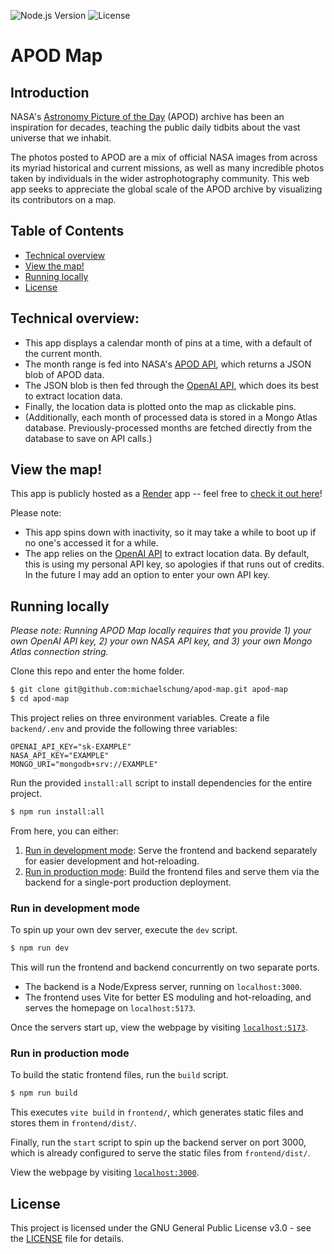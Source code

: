 ![Node.js Version](https://img.shields.io/badge/Node.js-%3E%3D%2023.3.0-brightgreen) ![License](https://img.shields.io/badge/license-GPL%20v3-blue)

# APOD Map

## Introduction

NASA's [Astronomy Picture of the Day](https://apod.nasa.gov/apod/astropix.html) (APOD) archive has been an inspiration for decades, teaching the public daily tidbits about the vast universe that we inhabit.

The photos posted to APOD are a mix of official NASA images from across its myriad historical and current missions, as well as many incredible photos taken by individuals in the wider astrophotography community. This web app seeks to appreciate the global scale of the APOD archive by visualizing its contributors on a map.

## Table of Contents

- [Technical overview](#technical-overview)
- [View the map!](#view-the-map)
- [Running locally](#running-locally)
- [License](#license)

## Technical overview:

- This app displays a calendar month of pins at a time, with a default of the current month.
- The month range is fed into NASA's [APOD API](https://api.nasa.gov/), which returns a JSON blob of APOD data.
- The JSON blob is then fed through the [OpenAI API](https://platform.openai.com/docs/overview), which does its best to extract location data.
- Finally, the location data is plotted onto the map as clickable pins.
- (Additionally, each month of processed data is stored in a Mongo Atlas database. Previously-processed months are fetched directly from the database to save on API calls.)

## View the map!

This app is publicly hosted as a [Render](https://render.com/) app -- feel free to [check it out here](https://apod-map.onrender.com/)!

Please note:
- This app spins down with inactivity, so it may take a while to boot up if no one's accessed it for a while.
- The app relies on the [OpenAI API](https://platform.openai.com/docs/overview) to extract location data. By default, this is using my personal API key, so apologies if that runs out of credits. In the future I may add an option to enter your own API key.

## Running locally

*Please note: Running APOD Map locally requires that you provide 1) your own OpenAI API key, 2) your own NASA API key, and 3) your own Mongo Atlas connection string.*

Clone this repo and enter the home folder.

```bash
$ git clone git@github.com:michaelschung/apod-map.git apod-map
$ cd apod-map
```

This project relies on three environment variables. Create a file `backend/.env` and provide the following three variables:

```dotenv
OPENAI_API_KEY="sk-EXAMPLE"
NASA_API_KEY="EXAMPLE"
MONGO_URI="mongodb+srv://EXAMPLE"
```

Run the provided `install:all` script to install dependencies for the entire project.

```bash
$ npm run install:all
```

From here, you can either:
1. [Run in development mode](#run-in-development-mode): Serve the frontend and backend separately for easier development and hot-reloading.
2. [Run in production mode](#run-in-production-mode): Build the frontend files and serve them via the backend for a single-port production deployment.

### Run in development mode

To spin up your own dev server, execute the `dev` script.

```bash
$ npm run dev
```

This will run the frontend and backend concurrently on two separate ports.
- The backend is a Node/Express server, running on `localhost:3000`.
- The frontend uses Vite for better ES moduling and hot-reloading, and serves the homepage on `localhost:5173`.

Once the servers start up, view the webpage by visiting [`localhost:5173`](http://localhost:5173/).

### Run in production mode

To build the static frontend files, run the `build` script.

```bash
$ npm run build
```

This executes `vite build` in `frontend/`, which generates static files and stores them in `frontend/dist/`.

Finally, run the `start` script to spin up the backend server on port 3000, which is already configured to serve the static files from `frontend/dist/`.

View the webpage by visiting [`localhost:3000`](http://localhost:3000/).

## License

This project is licensed under the GNU General Public License v3.0 - see the [LICENSE](https://github.com/michaelschung/apod-map/blob/main/LICENSE) file for details.
